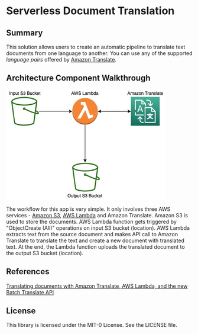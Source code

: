 # Serverless Document Translation

## Summary
This solution allows users to create an automatic pipeline to translate text documents from one language to another. You can use any of the supported *language pairs* offered by [Amazon Translate](https://docs.aws.amazon.com/translate/latest/dg/what-is.html).

## Architecture Component Walkthrough
![](architecture.jpg)

The workflow for this app is very simple. It only involves three AWS services - [Amazon S3](https://aws.amazon.com/s3/), [AWS Lambda](https://aws.amazon.com/lambda/) and Amazon Translate. Amazon S3 is used to store the documents. AWS Lambda function gets triggered by "ObjectCreate (All)" operations on input S3 bucket (location). AWS Lambda extracts text from the source document and makes API call to Amazon Translate to translate the text and create a new document with translated text. At the end, the Lambda function uploads the translated document to the output S3 bucket (location).

## References
[Translating documents with Amazon Translate, AWS Lambda, and the new Batch Translate API](https://aws.amazon.com/blogs/machine-learning/translating-documents-with-amazon-translate-aws-lambda-and-the-new-batch-translate-api/)

## License
This library is licensed under the MIT-0 License. See the LICENSE file.
